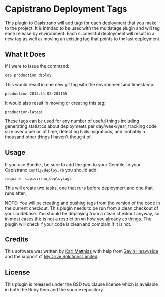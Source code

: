 Capistrano Deployment Tags
==========================
This plugin to Capistrano will add tags for each deployment that
you make to the project. It is intnded to be used with the multistage
plugin and will tag each release by environment. Each successful
deployment will result in a new tag as well as moving an existing
tag that points to the last deployment.

What It Does
------------
If I were to issue the command:

`cap production deploy`

This would result in one new git tag with the environment and
timestamp:

`production-2012.04.02-203155`

It would also result in moving or creating this tag:

`production-latest`

These tags can be used for any number of useful things including
generating statistics about deployments per day/week/year, tracking
code size over a period of time, detecting Rails migrations, and
probably a thousand other things I haven't thought of.

Usage
-----
If you use Bundler, be sure to add the gem to your Gemfile.
In your Capistrano `config/deploy.rb` you should add:

`require 'capistrano_deploytags'`

This will create two tasks, one that runs before deployment and one
that runs after.

NOTE: You will be creating and pushing tags from the version of the
code in the current checkout. This plugin needs to be run from a
clean checkout of your codebase. You should be deploying from a
clean checkout anyway, so in most cases this is not a restriction
on how you already do things. The plugin will check if your code
is clean and complain if it is not.

Credits
-------
This software was written by [Karl Matthias](https://github.com/relistan)
with help from [Gavin Heavyside](https://github.com/hgavin) and the
support of [MyDrive Solutions Limited](http://mydrivesolutions.com).

License
-------
This plugin is released under the BSD two clause license which is
available in both the Ruby Gem and the source repository.
